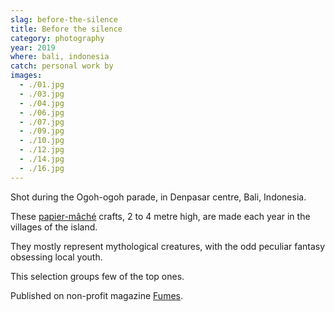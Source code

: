 ```yaml
---
slag: before-the-silence
title: Before the silence
category: photography
year: 2019
where: bali, indonesia
catch: personal work by
images:
  - ./01.jpg
  - ./03.jpg
  - ./04.jpg
  - ./06.jpg
  - ./07.jpg
  - ./09.jpg
  - ./10.jpg
  - ./12.jpg
  - ./14.jpg
  - ./16.jpg
---
```


Shot during the Ogoh-ogoh parade,
in Denpasar centre,
Bali,
Indonesia.

These [papier-mâché](https://en.wikipedia.org/wiki/Papier-m%C3%A2ch%C3%A9) crafts,
2 to 4 metre high,
are made each year in the villages of the island.

They mostly represent mythological creatures,
with the odd peculiar fantasy obsessing local youth.

This selection groups few of the top ones.

Published on non-profit magazine [Fumes](https://fumes.junglestar.org/photo-journalism/before-the-silence/).
